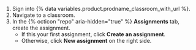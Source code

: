 1. Sign into {% data variables.product.prodname_classroom_with_url %}.
1. Navigate to a classroom.
1. In the {% octicon "repo" aria-hidden="true" %} **Assignments** tab, create the assignment.
   - If this your first assignment, click **Create an assignment**.
   - Otherwise, click **New assignment** on the right side.

